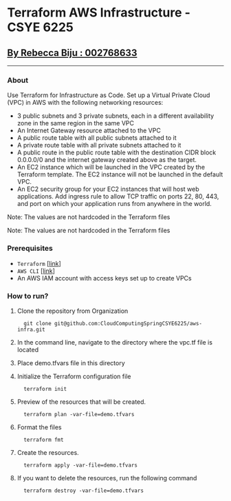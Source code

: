 # Terraform AWS Infrastructure - CSYE 6225

## <ins>By Rebecca Biju : 002768633</ins>
---

### About
Use Terraform for Infrastructure as Code. Set up a Virtual Private Cloud (VPC) in AWS with the following networking resources:

- 3 public subnets and 3 private subnets, each in a different availability zone in the same region in the same VPC
- An Internet Gateway resource attached to the VPC
- A public route table with all public subnets attached to it
- A private route table with all private subnets attached to it
- A public route in the public route table with the destination CIDR block 0.0.0.0/0 and the internet gateway created above as the target.
- An EC2 instance which will be launched in the VPC created by the Terraform template. The EC2 instance will not be launched in the default VPC.
- An EC2 security group for your EC2 instances that will host web applications. Add ingress rule to allow TCP traffic on ports 22, 80, 443, and port on which your application runs from anywhere in the world.

Note: The values are not hardcoded in the Terraform files

Note: The values are not hardcoded in the Terraform files


### Prerequisites

- `Terraform` [[link](https://developer.hashicorp.com/terraform/downloads?ajs_aid=fabfcbfb-08e9-498d-ac4b-fb1011298861&product_intent=terraform)]
- `AWS CLI` [[link](https://docs.aws.amazon.com/cli/latest/userguide/getting-started-install.html)]
- An AWS IAM account with access keys set up to create VPCs

### How to run?

1. Clone the repository from Organization
    ```shell
      git clone git@github.com:CloudComputingSpringCSYE6225/aws-infra.git
    ```
2. In the command line, navigate to the directory where the vpc.tf file is located

3. Place demo.tfvars file in this directory

4. Initialize the Terraform configuration file
    ```shell
      terraform init
    ```
5. Preview of the resources that will be created.
    ```shell
      terraform plan -var-file=demo.tfvars
    ```
6. Format the files
    ```shell
      terraform fmt
    ```
7. Create the resources.
    ```shell
      terraform apply -var-file=demo.tfvars
    ```
8. If you want to delete the resources, run the following command
    ```shell
      terraform destroy -var-file=demo.tfvars
    ```
